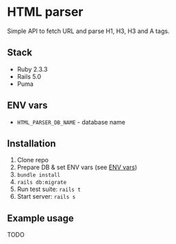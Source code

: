 # HTML parser

Simple API to fetch URL and parse H1, H3, H3 and A tags.

## Stack

* Ruby 2.3.3
* Rails 5.0
* Puma

## ENV vars

* `HTML_PARSER_DB_NAME` - database name

## Installation

1. Clone repo
2. Prepare DB & set ENV vars (see [ENV vars](#env-vars))
3. `bundle install`
4. `rails db:migrate`
5. Run test suite: `rails t`
6. Start server: `rails s`

## Example usage

TODO
